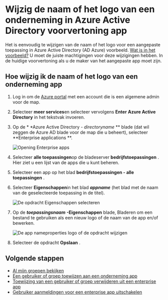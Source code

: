 <properties
    pageTitle="Wijzigen van de naam of het logo van een onderneming in Azure Active Directory voorbeeld app | Microsoft Azure"
    description="Het wijzigen van de naam of het logo voor een aangepaste enterprise app in Azure Active Directory"
    services="active-directory"
    documentationCenter=""
    authors="curtand"
    manager="femila"
    editor=""/>

<tags
    ms.service="active-directory"
    ms.workload="identity"
    ms.tgt_pltfrm="na"
    ms.devlang="na"
    ms.topic="article"
    ms.date="09/30/2016"
    ms.author="curtand"/>

# <a name="change-the-name-or-logo-of-an-enterprise-app-in-azure-active-directory-preview"></a>Wijzig de naam of het logo van een onderneming in Azure Active Directory voorvertoning app

Het is eenvoudig te wijzigen van de naam of het logo voor een aangepaste toepassing in Azure Active Directory (AD Azure) voorbeeld. [Wat is in het voorbeeld?](active-directory-preview-explainer.md) U moet de juiste machtigingen voor deze wijzigingen hebben. In de huidige voorvertoning als u de maker van het aangepaste app moet zijn.

## <a name="how-do-i-change-an-enterprise-apps-name-or-logo"></a>Hoe wijzig ik de naam of het logo van een onderneming app

1. Log in om de [Azure portal](https://portal.azure.com) met een account die is een algemene admin voor de map.

2. Selecteer **meer services**en selecteer vervolgens **Enter** **Azure Active Directory** in het tekstvak invoeren.

3. Op de * *Azure Active Directory - *directoryname* ** blade (dat wil zeggen de Azure AD blade voor de map die u beheert), selecteer **Enterprise applications **.

    ![Opening Enterprise apps](./media/active-directory-coreapps-change-app-logo-azure-portal/open-enterprise-apps.png)

4. Selecteer **alle toepassingen**op de bladeserver **bedrijfstoepassingen** . Hier ziet u een lijst van de apps die u kunt beheren.

5. Selecteer een app op het blad **bedrijfstoepassingen - alle toepassingen** .

6. Selecteer **Eigenschappen**in het blad ***appname*** (het blad met de naam van de geselecteerde toepassing in de titel).

    ![De opdracht Eigenschappen selecteren](./media/active-directory-coreapps-change-app-logo-azure-portal/select-app.png)

7. Op de ***toepassingsnaam*** **-Eigenschappen** blade, Bladeren om een bestand te gebruiken als een nieuw logo of de naam van de app en/of bewerken.

    ![De app nameproperties logo of de opdracht wijzigen](./media/active-directory-coreapps-change-app-logo-azure-portal/change-logo.png)

8. Selecteer de opdracht **Opslaan** .

## <a name="next-steps"></a>Volgende stappen

- [Al mijn groepen bekijken](active-directory-groups-view-azure-portal.md)
- [Een gebruiker of groep toewijzen aan een onderneming app](active-directory-coreapps-assign-user-azure-portal.md)
- [Toewijzing van een gebruiker of groep verwijderen uit een enterprise app](active-directory-coreapps-remove-assignment-azure-portal.md)
- [Gebruiker aanmeldingen voor een enterprise app uitschakelen](active-directory-coreapps-disable-app-azure-portal.md)
